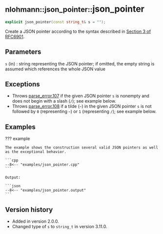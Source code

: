 # <small>nlohmann::json_pointer::</small>json_pointer

```cpp
explicit json_pointer(const string_t& s = "");
```

Create a JSON pointer according to the syntax described in
[Section 3 of RFC6901](https://tools.ietf.org/html/rfc6901#section-3).

## Parameters

`s` (in)
:    string representing the JSON pointer; if omitted, the empty string is assumed which references the whole JSON value

## Exceptions

- Throws [parse_error.107](../../home/exceptions.md#jsonexceptionparse_error107) if the given JSON pointer `s` is
  nonempty and does not begin with a slash (`/`); see example below.
- Throws [parse_error.108](../../home/exceptions.md#jsonexceptionparse_error108) if a tilde (`~`) in the given JSON
  pointer `s` is not followed by `0` (representing `~`) or `1` (representing `/`); see example below.

## Examples

??? example

    The example shows the construction several valid JSON pointers as well as the exceptional behavior.

    ```cpp
    --8<-- "examples/json_pointer.cpp"
    ```

    Output:

    ```json
    --8<-- "examples/json_pointer.output"
    ```

## Version history

- Added in version 2.0.0.
- Changed type of `s` to `string_t` in version 3.11.0.
